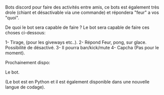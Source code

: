 Bots discord pour faire des activités entre amis, ce bots est également très drole (chiant et désactivable via une commande) et répondera "feur" a vos "quoi". 

De quoi le bot sera capable de faire ? Le bot sera capable de faire ces choses ci-dessous:

1- Tirage, (pour les giveways etc..). 
2- Répond Feur, pong, sur glace. Possibilité de désactivé. 
3- Il pourra ban/kick/mute
4- Capcha (Pas pour le moment).


Prochainement dispo: 

Le bot.

(Le bot est en Python et il est également disponible dans une nouvelle langue de codage).

